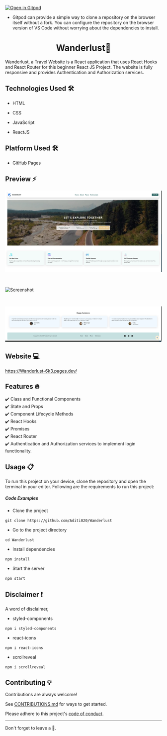 
[![Open in Gitpod](https://gitpod.io/button/open-in-gitpod.svg)](https://gitpod.io/#https://github.com/Aditi020/Wanderlust.git)

- Gitpod can provide a simple way to clone a repository on the browser itself without a fork. You can configure the repository on the browser version of VS Code without worrying about the dependencies to install.

<h1 align="center">Wanderlust🎯</h1>
Wanderlust, a Travel Website is a React application that uses React Hooks and React Router for this beginner React JS Project. The website is fully responsive and provides Authentication and Authorization services.

</ul><h2>Technologies Used 🛠️</h2>
<ul>
<li>HTML</li>
</ul><ul>
<li>CSS</li>
</ul><ul>
<li>JavaScript</li>
</ul><ul>
<li>ReactJS</li>
</ul><ul>
  
</ul><h2>Platform Used 🛠️</h2>
<ul>
<li>GitHub Pages</li>


</ul>


<h2> Preview ⚡️</h2>


<p align="center">
  
![Screenshot](/src/Assets/Wanderlust.1.png)

<br>

![Screenshot](/src/Assets/Wanderlust.2.png)


<br>

![Screenshot](/src/Assets/Wanderlust.3.png)


</p>  

## Website 💻
https://Wanderlust-6k3.pages.dev/

</ul><h2> Features 🔥</h2>
✔️ Class and Functional Components <br />
✔️ State and Props <br />
✔️ Component Lifecycle Methods <br />
✔️ React Hooks <br />
✔️ Promises <br />
✔️ React Router <br />
✔️ Authentication and Authorization services to implement login functionality. <br />
  
## Usage 📋
<p>To run this project on your device, clone the repository and open the terminal in your editor. Following are the requirements to run this project:</p><h5>Code Examples</h5><ul>
<li>Clone the project</li>
</ul><p><code>git clone https://github.com/Aditi020/Wanderlust </code></p><ul>
<li>Go to the project directory</li>
</ul><p><code>cd Wanderlust </code></p><ul>
<li>Install dependencies</li>
</ul><p><code>npm install </code></p><ul>
<li>Start the server</li>
</ul><p><code>npm start</code></p>

## Disclaimer ❗️
A word of disclaimer, 
<ul><li>styled-components</li></ul>
<p><code>npm i styled-components</code></p>
<ul><li>react-icons</li></ul>
<p><code>npm i react-icons</code></p>
<ul><li>scrollreveal</li></ul>
<p><code>npm i scrollreveal</code></p>

## Contributing 💡
Contributions are always welcome!

See [CONTRIBUTIONS.md]([https://github.com/ADITI020/Wanderlust/blob/main/CONTRIBUTING.md](https://github.com/Aditi020/Wanderlust/blob/master/CONTRIBUTING.md)) for ways to get started.

Please adhere to this project's [code of conduct](https://github.com/ADITI020/Wanderlust/blob/main/CODE_OF_CONDUCT.md).

<hr>

Don't forget to leave a 🌟.










